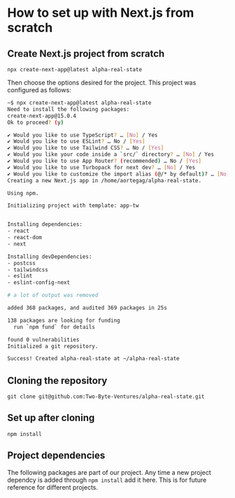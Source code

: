 # How to set up with Next.js from scratch

## Create Next.js project from scratch

`npx create-next-app@latest alpha-real-state`

Then choose the options desired for the project. This project was configured as follows:

```bash
~$ npx create-next-app@latest alpha-real-state
Need to install the following packages:
create-next-app@15.0.4
Ok to proceed? (y)

✔ Would you like to use TypeScript? … [No] / Yes
✔ Would you like to use ESLint? … No / [Yes]
✔ Would you like to use Tailwind CSS? … No / [Yes]
✔ Would you like your code inside a `src/` directory? … [No] / Yes
✔ Would you like to use App Router? (recommended) … No / [Yes]
✔ Would you like to use Turbopack for next dev? … [No] / Yes
✔ Would you like to customize the import alias (@/* by default)? … [No] / Yes
Creating a new Next.js app in /home/aortegag/alpha-real-state.

Using npm.

Initializing project with template: app-tw


Installing dependencies:
- react
- react-dom
- next

Installing devDependencies:
- postcss
- tailwindcss
- eslint
- eslint-config-next

# a lot of output was removed

added 368 packages, and audited 369 packages in 25s

138 packages are looking for funding
  run `npm fund` for details

found 0 vulnerabilities
Initialized a git repository.

Success! Created alpha-real-state at ~/alpha-real-state
```

## Cloning the repository

`git clone git@github.com:Two-Byte-Ventures/alpha-real-state.git`

## Set up after cloning

`npm install`

## Project dependencies

The following packages are part of our project. Any time a new project dependcy is added through `npm install` add it here. This is for future reference for different projects.
